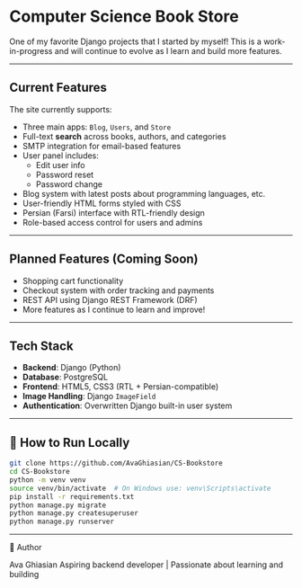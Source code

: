 # Computer Science Book Store

One of my favorite Django projects that I started by myself! This is a work-in-progress and will continue to evolve as I learn and build more features.

---

## Current Features

The site currently supports:

- Three main apps: `Blog`, `Users`, and `Store`
- Full-text **search** across books, authors, and categories
- SMTP integration for email-based features
- User panel includes:
  - Edit user info
  - Password reset
  - Password change
- Blog system with latest posts about programming languages, etc.
- User-friendly HTML forms styled with CSS
- Persian (Farsi) interface with RTL-friendly design
- Role-based access control for users and admins

---

## Planned Features (Coming Soon)

- Shopping cart functionality
- Checkout system with order tracking and payments
- REST API using Django REST Framework (DRF)
- More features as I continue to learn and improve!

---

## Tech Stack

- **Backend**: Django (Python)
- **Database**: PostgreSQL
- **Frontend**: HTML5, CSS3 (RTL + Persian-compatible)
- **Image Handling**: Django `ImageField`
- **Authentication**: Overwritten Django built-in user system

---

## 🚀 How to Run Locally

```bash
git clone https://github.com/AvaGhiasian/CS-Bookstore
cd CS-Bookstore
python -m venv venv
source venv/bin/activate  # On Windows use: venv\Scripts\activate
pip install -r requirements.txt
python manage.py migrate
python manage.py createsuperuser
python manage.py runserver
```

---
👤 Author

Ava Ghiasian
Aspiring backend developer | Passionate about learning and building